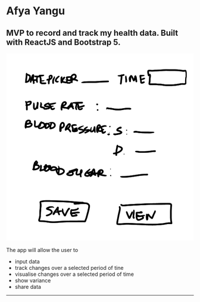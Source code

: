 # Afya Yangu

## MVP to record and track my health data. Built with ReactJS and Bootstrap 5.

![Wireframe](images/app_wireframe.png) 

The app will allow the user to 
* input data
* track changes over a selected period of tine
* visualise changes over a selected period of time
* show variance 
* share data 
-------